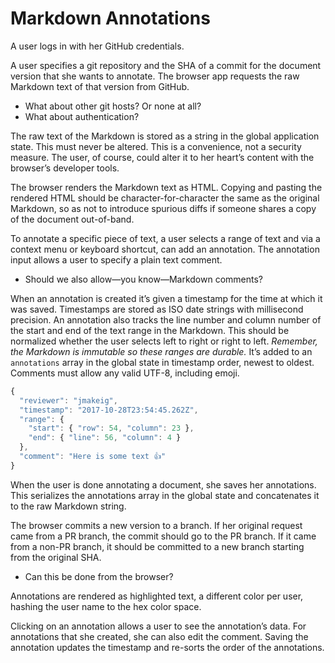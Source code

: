 # Markdown Annotations

A user logs in with her GitHub credentials.

A user specifies a git repository and the SHA of a commit for the document version that she wants to annotate. The browser app requests the raw Markdown text of that version from GitHub.

  * What about other git hosts? Or none at all?
  * What about authentication?

The raw text of the Markdown is stored as a string in the global application state. This must never be altered. This is a convenience, not a security measure. The user, of course, could alter it to her heart’s content with the browser’s developer tools. 

The browser renders the Markdown text as HTML. Copying and pasting the rendered HTML should be character-for-character the same as the original Markdown, so as not to introduce spurious diffs if someone shares a copy of the document out-of-band.

To annotate a specific piece of text, a user selects a range of text and via a context menu or keyboard shortcut, can add an annotation. The annotation input allows a user to specify a plain text comment.

  * Should we also allow—you know—Markdown comments? 

When an annotation is created it’s given a timestamp for the time at which it was saved. Timestamps are stored as ISO date strings with millisecond precision. An annotation also tracks the line number and column number of the start and end of the text range in the Markdown. This should be normalized whether the user selects left to right or right to left. *Remember, the Markdown is immutable so these ranges are durable.* It’s added to an `annotations` array in the global state in timestamp order, newest to oldest. Comments must allow any valid UTF-8, including emoji.

```js
{
  "reviewer": "jmakeig",
  "timestamp": "2017-10-28T23:54:45.262Z",
  "range": {
    "start": { "row": 54, "column": 23 },
    "end": { "line": 56, "column": 4 }
  },
  "comment": "Here is some text 👍"
}
```

When the user is done annotating a document, she saves her annotations. This serializes the annotations array in the global state and concatenates it to the raw Markdown string. 

The browser commits a new version to a branch. If her original request came from a PR branch, the commit should go to the PR branch. If it came from a non-PR branch, it should be committed to a new branch starting from the original SHA.

  * Can this be done from the browser?

Annotations are rendered as highlighted text, a different color per user, hashing the user name to the hex color space.

Clicking on an annotation allows a user to see the annotation’s data. For annotations that she created, she can also edit the comment. Saving the annotation updates the timestamp and re-sorts the order of the annotations.